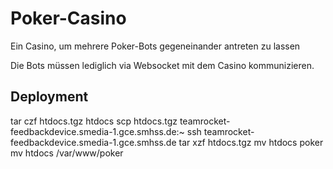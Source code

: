 # Poker-Casino

Ein Casino, um mehrere Poker-Bots gegeneinander antreten zu lassen

Die Bots müssen lediglich via Websocket mit dem Casino kommunizieren.

## Deployment

tar czf htdocs.tgz htdocs
scp htdocs.tgz teamrocket-feedbackdevice.smedia-1.gce.smhss.de:~
ssh teamrocket-feedbackdevice.smedia-1.gce.smhss.de
tar xzf htdocs.tgz
mv htdocs poker
mv htdocs /var/www/poker

